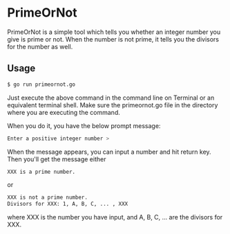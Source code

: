 # PrimeOrNot

PrimeOrNot is a simple tool which tells you whether an integer number you give is prime or not. When the number is not prime, it tells you the divisors for the number as well.

## Usage


```bash
$ go run primeornot.go
```

Just execute the above command in the command line on Terminal or an equivalent terminal shell. Make sure the primeornot.go file in the directory where you are executing the command.

When you do it, you have the below prompt message:

```bash
Enter a positive integer number > 
```

When the message appears, you can input a number and hit return key.
Then you'll get the message either

```bash
XXX is a prime number. 
```

or

```bash
XXX is not a prime number. 
Divisors for XXX: 1, A, B, C, ... , XXX
```

where XXX is the number you have input, and A, B, C, ... are the divisors for XXX.

